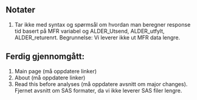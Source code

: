 ## Notater
1. Tar ikke med syntax og spørmsål om hvordan man beregner response tid basert på MFR variabel og ALDER_Utsend, ALDER_utfylt, ALDER_returenrt. Begrunnelse: Vi leverer ikke ut MFR data lengre.


## Ferdig gjennomgått:
1. Main page (må oppdatere linker)
2. About (må oppdatere linker)
3. Read this before analyses (må oppdatere avsnitt om major changes). Fjernet avsnitt om SAS formater, da vi ikke leverer SAS filer lengre. 
